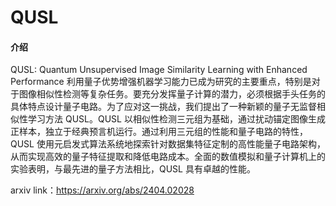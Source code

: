 # QUSL 

#### 介绍
QUSL: Quantum Unsupervised Image Similarity Learning with Enhanced Performance
利用量子优势增强机器学习能力已成为研究的主要重点，特别是对于图像相似性检测等复杂任务。要充分发挥量子计算的潜力，必须根据手头任务的具体特点设计量子电路。为了应对这一挑战，我们提出了一种新颖的量子无监督相似性学习方法 QUSL。QUSL 以相似性检测三元组为基础，通过扰动锚定图像生成正样本，独立于经典预言机运行。通过利用三元组的性能和量子电路的特性，QUSL 使用元启发式算法系统地探索针对数据集特征定制的高性能量子电路架构，从而实现高效的量子特征提取和降低电路成本。全面的数值模拟和量子计算机上的实验表明，与最先进的量子方法相比，QUSL 具有卓越的性能。


arxiv link：https://arxiv.org/abs/2404.02028


